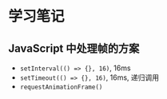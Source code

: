 # 学习笔记

## JavaScript 中处理帧的方案

- `setInterval(() => {}, 16)`, 16ms
- `setTimeout(() => {}, 16)`, 16ms, 递归调用
- `requestAnimationFrame()`
